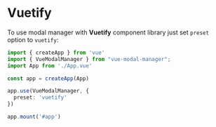 # Vuetify

To use modal manager with **Vuetify** component library just set `preset` option to `vuetify`:

```ts
import { createApp } from 'vue'
import { VueModalManager } from "vue-modal-manager";
import App from './App.vue'

const app = createApp(App)

app.use(VueModalManager, {
  preset: 'vuetify'
})

app.mount('#app')
```